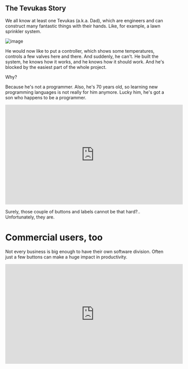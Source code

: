 ## The Tevukas Story

We all know at least one Tevukas (a.k.a. Dad), which are engineers and can construct many fantastic things with their hands. Like, for example, a lawn sprinkler system.

![image](https://user-images.githubusercontent.com/71982803/140475203-3c93c42e-cb6c-4e6e-afd3-3f3f72b58c0d.png)

He would now like to put a controller, which shows some temperatures, controls a few valves here and there. And suddenly, he can't. He built the system, he knows how it works, and he knows how it should work. And he's blocked by the easiest part of the whole project.

Why?

Because he's not a programmer. Also, he's 70 years old, so learning new programming languages is not really for him anymore. Lucky him, he's got a son who happens to be a programmer.


<p align="center">
<iframe width="560" height="315" src="https://www.youtube.com/embed/TpliJOQmOJU" title="YouTube video player" frameborder="0" allow="accelerometer; autoplay; clipboard-write; encrypted-media; gyroscope; picture-in-picture" allowfullscreen></iframe>
</p>

Surely, those couple of buttons and labels cannot be that hard?.. Unfortunately, they are.

# Commercial users, too

Not every business is big enough to have their own software division. Often just a few buttons can make a huge impact in productivity.

<p align="center">
<iframe width="560" height="315" src="https://www.youtube.com/embed/c23i4y3nAkc" title="YouTube video player" frameborder="0" allow="accelerometer; autoplay; clipboard-write; encrypted-media; gyroscope; picture-in-picture" allowfullscreen></iframe>
</p>
